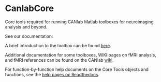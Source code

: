 CanlabCore
==========

Core tools required for running CANlab Matlab toolboxes for neuroimaging analysis and beyond.

See our documentation:

A brief introduction to the toolbox can be found <a href = "http://canlab.github.io/CanlabCore">here</a>.

Additional documentation for some toolboxes, WIKI pages on fMRI analysis, and fMRI references can be found on the CANlab <a href = "http://wagerlab.colorado.edu/wiki/doku.php/help/fmri_tools_documentation">wiki</a>.

For function-by-function help documents on the Core Tools objects and functions, see the <a href = http://canlabcore.readthedocs.org/en/latest/>help pages on Readthedocs</a>.
